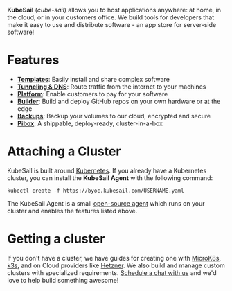 **KubeSail** (_cube-sail_) allows you to host applications anywhere: at home, in the cloud, or in your customers office. We build tools for developers that make it easy to use and distribute software - an app store for server-side software!

# Features

- [**Templates**](/templates): Easily install and share complex software
- [**Tunneling & DNS**](/tunneling): Route traffic from the internet to your machines
- [**Platform**](/platform): Enable customers to pay for your software
- [**Builder**](/builder): Build and deploy GitHub repos on your own hardware or at the edge
- [**Backups**](/backups): Backup your volumes to our cloud, encrypted and secure
- [**Pibox**](/pibox): A shippable, deploy-ready, cluster-in-a-box

# Attaching a Cluster

KubeSail is built around [Kubernetes](https://kubernetes.io/). If you already have a Kubernetes cluster, you can install the **KubeSail Agent** with the following command:

    kubectl create -f https://byoc.kubesail.com/USERNAME.yaml

The KubeSail Agent is a small [open-source agent](https://github.com/kubesail/kubesail-agent) which runs on your cluster and enables the features listed above.

# Getting a cluster

If you don't have a cluster, we have guides for creating one with [MicroK8s](https://kubesail.com/blog/microk8s-raspberry-pi), [k3s](https://kubesail.com/blog/k3s-raspberry-pi), and on Cloud providers like [Hetzner](https://kubesail.com/blog/dedicated-kubernetes-on-hetzner). We also build and manage custom clusters with specialized requirements. [Schedule a chat with us](https://calendly.com/kubesail/15min) and we'd love to help build something awesome!

